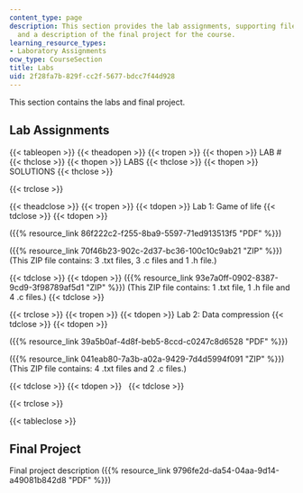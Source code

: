 ```yaml
---
content_type: page
description: This section provides the lab assignments, supporting files, solutions,
  and a description of the final project for the course.
learning_resource_types:
- Laboratory Assignments
ocw_type: CourseSection
title: Labs
uid: 2f28fa7b-829f-cc2f-5677-bdcc7f44d928
---
```


This section contains the labs and final project.

Lab Assignments
---------------

{{< tableopen >}}
{{< theadopen >}}
{{< tropen >}}
{{< thopen >}}
LAB #
{{< thclose >}}
{{< thopen >}}
LABS
{{< thclose >}}
{{< thopen >}}
SOLUTIONS
{{< thclose >}}

{{< trclose >}}

{{< theadclose >}}
{{< tropen >}}
{{< tdopen >}}
Lab 1: Game of life
{{< tdclose >}}
{{< tdopen >}}


({{% resource_link 86f222c2-f255-8ba9-5597-71ed913513f5 "PDF" %}})

({{% resource_link 70f46b23-902c-2d37-bc36-100c10c9ab21 "ZIP" %}}) (This ZIP file contains: 3 .txt files, 3 .c files and 1 .h file.)


{{< tdclose >}}
{{< tdopen >}}
({{% resource_link 93e7a0ff-0902-8387-9cd9-3f98789af5d1 "ZIP" %}}) (This ZIP file contains: 1 .txt file, 1 .h file and 4 .c files.)
{{< tdclose >}}

{{< trclose >}}
{{< tropen >}}
{{< tdopen >}}
Lab 2: Data compression
{{< tdclose >}}
{{< tdopen >}}


({{% resource_link 39a5b0af-4d8f-beb5-8ccd-c0247c8d6528 "PDF" %}})

({{% resource_link 041eab80-7a3b-a02a-9429-7d4d5994f091 "ZIP" %}}) (This ZIP file contains: 4 .txt files and 2 .c files.)


{{< tdclose >}}
{{< tdopen >}}
 
{{< tdclose >}}

{{< trclose >}}

{{< tableclose >}}

Final Project
-------------

Final project description ({{% resource_link 9796fe2d-da54-04aa-9d14-a49081b842d8 "PDF" %}})